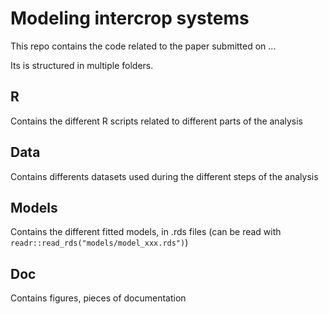 #  Modeling intercrop systems

This repo contains the code related to the paper submitted on ...

Its is structured in multiple folders.

## R

Contains the different R scripts related to different parts of the analysis

## Data

Contains differents datasets used during the different steps of the analysis

## Models

Contains the different fitted models, in .rds files (can be read with `readr::read_rds("models/model_xxx.rds")`)

## Doc

Contains figures, pieces of documentation 
